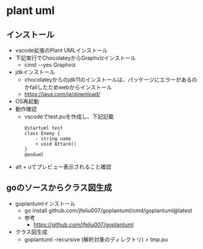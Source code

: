 # plant uml

## インストール

* vscode拡張のPlant UMLインストール
* 下記実行でChocolateyからGraphvizインストール
  * cinst --yes Graphviz
* jdkインストール
  * chocolateyからのjdk11のインストールは、パッケージにエラーがあるのかfailしたためwebからインストール
  * https://java.com/ja/download/
* OS再起動
* 動作確認
  * vscodeでtest.puを作成し、下記記載
    ```
    @startuml test
    class Enemy {
        - string name
        + void Attack()
    }
    @enduml

    ```
* alt + uでプレビュー表示されること確認

## goのソースからクラス図生成

* goplantumlインストール
  * go install github.com/jfeliu007/goplantuml/cmd/goplantuml@latest
  * 参考
    * https://github.com/jfeliu007/goplantuml
* クラス図生成
  * goplantuml -recursive (解析対象のディレクトリ) > tmp.pu